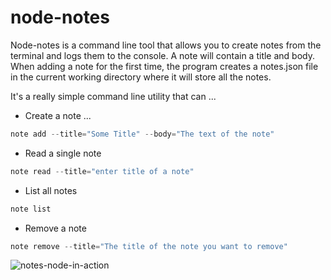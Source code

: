 # node-notes

Node-notes is a command line tool that allows you to create notes from the terminal and logs them to the console. A note will contain a title and body. When adding a note for the first time, the program creates a notes.json file in the current working directory where it will store all the notes.

It's a really simple command line utility that can ... 

- Create a note ...
``` javascript
note add --title="Some Title" --body="The text of the note"
```
- Read a single note 
```javascript
note read --title="enter title of a note"
```
- List all notes
```javascript
note list
```
- Remove a note 
```javascript
note remove --title="The title of the note you want to remove"
```

![notes-node-in-action]('https://firebasestorage.googleapis.com/v0/b/client-management-111c5.appspot.com/o/note-app.png?alt=media&token=fcebbf73-0626-47fb-9e7b-df981c1da942')



